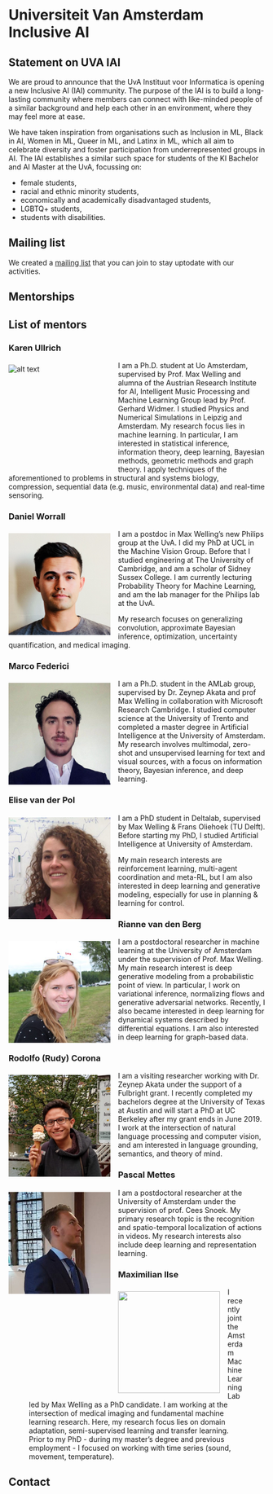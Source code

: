 # Universiteit Van Amsterdam Inclusive AI

## Statement on UVA IAI

We are proud to announce that the UvA Instituut voor Informatica is opening a new Inclusive AI (IAI) community. The purpose of the IAI is to build a long-lasting community where members can connect with like-minded people of a similar background and help each other in an environment, where they may feel more at ease. 

We have taken inspiration from organisations such as Inclusion in ML, Black in AI, Women in ML, Queer in ML, and Latinx in ML, which all aim to celebrate diversity and foster participation from underrepresented groups in AI. The IAI establishes a similar such space for students of the KI Bachelor and AI Master at the UvA, focussing on:

- female students, 
- racial and ethnic minority students, 
- economically and academically disadvantaged students, 
- LGBTQ+ students, 
- students with disabilities.

## Mailing list

We created a [mailing list](https://groups.google.com/forum/#!forum/uva-iai) that you can join to stay uptodate with our activities.

## Mentorships

## List of mentors
### Karen Ullrich
<img src="images/karen.jpg" alt="alt text" width="200" height="200" style="float: left; margin-right: 15px; margin-top: 7px">
I am a Ph.D. student at Uo Amsterdam, supervised by Prof. Max Welling and alumna of the Austrian Research Institute for AI, Intelligent Music Processing and Machine Learning Group lead by Prof. Gerhard Widmer. I studied Physics and Numerical Simulations in Leipzig and Amsterdam.
My research focus lies in machine learning. In particular, I am interested in statistical inference, information theory, deep learning, Bayesian methods, geometric methods and graph theory. I apply techniques of the aforementioned to problems in structural and systems biology, compression, sequential data (e.g. music, environmental data) and real-time sensoring.

### Daniel Worrall
<img src="images/daniel.jpeg" alt="Daniel" width="200" height="200" style="float: left; margin-right: 15px; margin-top: 7px">
I am a postdoc in Max Welling’s new Philips group at the UvA. I did my PhD at UCL in the Machine Vision Group. Before that I studied engineering at The University of Cambridge, and am a scholar of Sidney Sussex College. I am currently lecturing Probability Theory for Machine Learning, and am the lab manager for the Philips lab at the UvA.

My research focuses on generalizing convolution, approximate Bayesian inference, optimization, uncertainty quantification, and medical imaging.

### Marco Federici
<img src="images/marco.jpg" alt="Marco" width="200" height="200" style="float: left; margin-right: 15px; margin-top: 7px">
I am a Ph.D. student in the AMLab group, supervised by Dr. Zeynep Akata and prof Max Welling in collaboration with Microsoft Research Cambridge.
I studied computer science at the University of Trento and completed a master degree in Artificial Intelligence at the University of Amsterdam.
My research involves multimodal, zero-shot and unsupervised learning for text and visual sources, with a focus on information theory, Bayesian inference, and deep learning.

### Elise van der Pol
<img src="images/elise.jpg" alt="Elise" width="200" height="200" style="float: left; margin-right: 15px; margin-top: 7px">
I am a PhD student in Deltalab, supervised by Max Welling &#38; Frans Oliehoek (TU Delft). Before starting my PhD, I studied Artificial Intelligence at University of Amsterdam. 

My main research interests are reinforcement learning, multi-agent coordination and meta-RL, but I am also interested in deep learning and generative modeling, especially for use in planning &#38; learning for control.


### Rianne van den Berg
<img src="images/RiannevdB-foto.jpg" alt="Elise" width="200" height="200" style="float: left; margin-right: 15px; margin-top: 7px">
I am a postdoctoral researcher in machine learning at the University of Amsterdam under the supervision of Prof. Max Welling. My main research interest is deep generative modeling from a probabilistic point of view. In particular, I work on variational inference, normalizing flows and generative adversarial networks. Recently, I also became interested in deep learning for dynamical systems described by differential equations. I am also interested in deep learning for graph-based data.

### Rodolfo (Rudy) Corona
<img src="images/rudy.jpeg" alt="Rudy" width="200" height="200" style="float: left; margin-right: 15px; margin-top: 7px">
I am a visiting researcher working with Dr. Zeynep Akata under the support of a Fulbright grant. I recently completed my bachelors degree at the University of Texas at Austin and will start a PhD at UC Berkeley after my grant ends in June 2019. I work at the intersection of natural language processing and computer vision, and am interested in language grounding, semantics, and theory of mind.

### Pascal Mettes
<div>
  <img src="images/pascal.jpg" alt="Rudy" width="200" height="200" style="float: left; margin-right: 15px; margin-top: 7px">
  <div>I am a postdoctoral researcher at the University of Amsterdam under the supervision of prof. Cees Snoek. My primary research topic is the recognition and spatio-temporal localization of actions in videos. My research interests also include deep learning and representation learning.</div>
</div>

### Maximilian Ilse
<figure>
  <img src="images/maxi.jpg" width="200" height="200" style="float: left; margin-right: 15px; margin-top: 7px">
I recently joint the Amsterdam Machine Learning Lab led by Max Welling as a PhD candidate. I am working at the intersection of medical imaging and fundamental machine learning research. Here, my research focus lies on domain adaptation, semi-supervised learning and transfer learning. Prior to my PhD - during my master’s degree and previous employment - I focused on working with time series (sound, movement, temperature).
</figure>

## Contact
